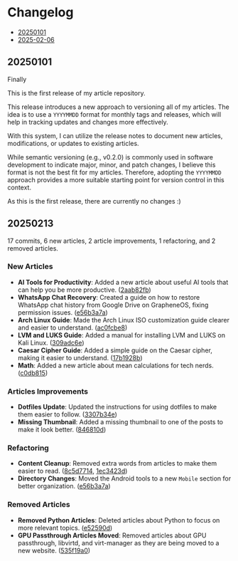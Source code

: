 # Changelog

- [20250101](#20250101)
- [2025-02-06](#20250206)

## 20250101

Finally

This is the first release of my article repository.

This release introduces a new approach to versioning all of my articles. The idea is to use a `YYYYMMDD` format for monthly tags and releases, which will help in tracking updates and changes more effectively.

With this system, I can utilize the release notes to document new articles, modifications, or updates to existing articles.

While semantic versioning (e.g., v0.2.0) is commonly used in software development to indicate major, minor, and patch changes, I believe this format is not the best fit for my articles. Therefore, adopting the `YYYYMMDD` approach provides a more suitable starting point for version control in this context.

As this is the first release, there are currently no changes :)

## 20250213

17 commits, 6 new articles, 2 article improvements, 1 refactoring, and 2 removed articles.

### New Articles

- **AI Tools for Productivity**: Added a new article about useful AI tools that can help you be more productive. ([2aab82fb](https://github.com/UmmItC/Article/commit/2aab82fb))
- **WhatsApp Chat Recovery**: Created a guide on how to restore WhatsApp chat history from Google Drive on GrapheneOS, fixing permission issues. ([e56b3a7a](https://github.com/UmmItC/Article/commit/e56b3a7a))
- **Arch Linux Guide**: Made the Arch Linux ISO customization guide clearer and easier to understand. ([ac0fcbe8](https://github.com/UmmItC/Article/commit/ac0fcbe8))
- **LVM and LUKS Guide**: Added a manual for installing LVM and LUKS on Kali Linux. ([309adc6e](https://github.com/UmmItC/Article/commit/309adc6e))
- **Caesar Cipher Guide**: Added a simple guide on the Caesar cipher, making it easier to understand. ([17b1928b](https://github.com/UmmItC/Article/commit/17b1928b))
- **Math**: Added a new article about mean calculations for tech nerds. ([c0db815](https://github.com/UmmItC/Article/commit/c0db815))

### Articles Improvements

- **Dotfiles Update**: Updated the instructions for using dotfiles to make them easier to follow. ([3307b34e](https://github.com/UmmItC/Article/commit/3307b34e))
- **Missing Thumbnail**: Added a missing thumbnail to one of the posts to make it look better. ([846810d](https://github.com/UmmItC/Article/commit/846810d))

### Refactoring

- **Content Cleanup**: Removed extra words from articles to make them easier to read. ([8c5d7714](https://github.com/UmmItC/Article/commit/8c5d7714), [1ec3423d](https://github.com/UmmItC/Article/commit/1ec3423d))
- **Directory Changes**: Moved the Android tools to a new `Mobile` section for better organization. ([e56b3a7a](https://github.com/UmmItC/Article/commit/e56b3a7a))

### Removed Articles

- **Removed Python Articles**: Deleted articles about Python to focus on more relevant topics. ([e52590d](https://github.com/UmmItC/Article/commit/e52590d))
- **GPU Passthrough Articles Moved**: Removed articles about GPU passthrough, libvirtd, and virt-manager as they are being moved to a new website. ([535f19a0](https://github.com/UmmItC/Article/commit/535f19a0))
